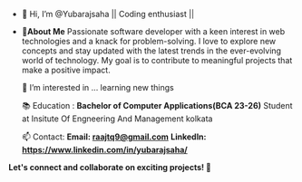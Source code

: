 - 👋 Hi,
   I’m @Yubarajsaha
       ||  Coding enthusiast ||
  
-  📌**About Me**
      Passionate software developer with a keen interest in web technologies and a knack for problem-solving.
      I love to explore new concepts and stay updated with the latest trends in the ever-evolving world of technology.
      My goal is to contribute to meaningful projects that make a positive impact.

   👀 I’m interested in ... learning new things
 
   📚 Education :
    **Bachelor of Computer Applications(BCA 23-26)**
     Student at Insitute Of Engneering And Management kolkata
  
   📫 Contact:
      **Email: raajtq9@gmail.com** 
      **LinkedIn: https://www.linkedin.com/in/yubarajsaha/**
  
  **Let's connect and collaborate on exciting projects! 🚀**
